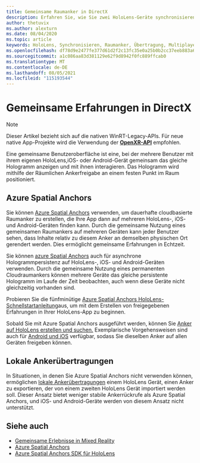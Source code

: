 ```yaml
---
title: Gemeinsame Raumanker in DirectX
description: Erfahren Sie, wie Sie zwei HoloLens-Geräte synchronisieren, indem Sie lokale und Azure-Raumanker in DirectX-Anwendungen freigeben.
author: thetuvix
ms.author: alexturn
ms.date: 08/04/2020
ms.topic: article
keywords: HoloLens, Synchronisieren, Raumanker, Übertragung, Multiplayer, Ansicht, Szenario, exemplarische Vorgehensweise, Beispielcode, Azure, Azure Spatial Anchors, ASA
ms.openlocfilehash: df78d9e2477fe377d61d2f2c13fc35e0a25b0b2cc37eeb883a69d2041fe42f9b
ms.sourcegitcommit: a1c086aa83d381129e62f9d8942f0fc889ffcab0
ms.translationtype: MT
ms.contentlocale: de-DE
ms.lasthandoff: 08/05/2021
ms.locfileid: "115193544"
---
```

# <a name="shared-experiences-in-directx"></a>Gemeinsame Erfahrungen in DirectX

> [!NOTE]
> Dieser Artikel bezieht sich auf die nativen WinRT-Legacy-APIs.  Für neue native App-Projekte wird die Verwendung der **[OpenXR-API](../native/openxr-getting-started.md)** empfohlen.

Eine gemeinsame Benutzeroberfläche ist eine, bei der mehrere Benutzer mit ihrem eigenen HoloLens,iOS- oder Android-Gerät gemeinsam das gleiche Hologramm anzeigen und mit ihnen interagieren. Das Hologramm wird mithilfe der Räumlichen Ankerfreigabe an einem festen Punkt im Raum positioniert.

## <a name="azure-spatial-anchors"></a>Azure Spatial Anchors

Sie können <a href="/azure/spatial-anchors/overview" target="_blank">Azure Spatial Anchors</a> verwenden, um dauerhafte cloudbasierte Raumanker zu erstellen, die Ihre App dann auf mehreren HoloLens-, iOS- und Android-Geräten finden kann.  Durch die gemeinsame Nutzung eines gemeinsamen Raumankers auf mehreren Geräten kann jeder Benutzer sehen, dass Inhalte relativ zu diesem Anker an demselben physischen Ort gerendert werden.  Dies ermöglicht gemeinsame Erfahrungen in Echtzeit.

Sie können <a href="/azure/spatial-anchors/overview" target="_blank">azure Spatial Anchors</a> auch für asynchrone Hologrammpersistenz auf HoloLens-, iOS- und Android-Geräten verwenden.  Durch die gemeinsame Nutzung eines permanenten Cloudraumankers können mehrere Geräte das gleiche persistente Hologramm im Laufe der Zeit beobachten, auch wenn diese Geräte nicht gleichzeitig vorhanden sind.

Probieren Sie die fünfminütige <a href="/azure/spatial-anchors/quickstarts/get-started-hololens" target="_blank">Azure Spatial Anchors HoloLens-Schnellstartanleitung</a>aus, um mit dem Erstellen von freigegebenen Erfahrungen in Ihrer HoloLens-App zu beginnen.

Sobald Sie mit Azure Spatial Anchors ausgeführt werden, können Sie <a href="/azure/spatial-anchors/concepts/create-locate-anchors-cpp-winrt" target="_blank">Anker auf HoloLens erstellen und suchen.</a>  Exemplarische Vorgehensweisen sind auch für <a href="/azure/spatial-anchors/create-locate-anchors-overview" target="_blank">Android und iOS</a> verfügbar, sodass Sie dieselben Anker auf allen Geräten freigeben können.

## <a name="local-anchor-transfers"></a>Lokale Ankerübertragungen

In Situationen, in denen Sie Azure Spatial Anchors nicht verwenden können, ermöglichen [lokale Ankerübertragungen](../../out-of-scope/local-anchor-transfers-in-directx.md) einem HoloLens Gerät, einen Anker zu exportieren, der von einem zweiten HoloLens Gerät importiert werden soll.  Dieser Ansatz bietet weniger stabile Ankerrückrufe als Azure Spatial Anchors, und iOS- und Android-Geräte werden von diesem Ansatz nicht unterstützt.

## <a name="see-also"></a>Siehe auch

* [Gemeinsame Erlebnisse in Mixed Reality](shared-experiences-in-mixed-reality.md)
* <a href="/azure/spatial-anchors" target="_blank">Azure Spatial Anchors</a>
* <a href="/cpp/api/spatial-anchors/winrt/" target="_blank">Azure Spatial Anchors SDK für HoloLens</a>